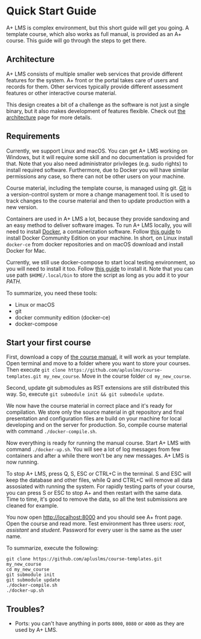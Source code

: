 # Quick Start Guide

A+ LMS is complex environment, but this short guide will get you going.
A template course, which also works as full manual, is provided as an A+ course.
This guide will go through the steps to get there.

## Architecture

A+ LMS consists of multiple smaller web services that provide different features for the system.
A+ front or the portal takes care of users and records for them.
Other services typically provide different assessment features or other interactive course material.

This design creates a bit of a challenge as the software is not just a single binary, but it also makes development of features flexible. Check out [the architecture](/architecture/) page for more details.

## Requirements

Currently, we support Linux and macOS.
You can get A+ LMS working on Windows, but it will require some skill and no documentation is provided for that.
Note that you also need administrator privileges (e.g. sudo rights) to install required software.
Furthermore, due to Docker you will have similar permissions any case, so there can not be other users on your machine.

Course material, including the template course, is managed using git.
[Git](https://git-scm.com/) is a version-control system or more a change management tool. It is used to track changes to the course material and then to update production with a new version.

Containers are used in A+ LMS a lot, because they provide sandoxing and an easy method to deliver software images.
To run A+ LMS locally, you will need to install [Docker](https://www.docker.com/), a containerization software.
Follow [this guide](https://docs.docker.com/install/) to install Docker Community Edition on your machine.
In short, on Linux install `docker-ce` from docker repositories and on macOS download and install Docker for Mac.

Currently, we still use docker-compose to start local testing environment, so you will need to install it too.
Follow [this guide](https://docs.docker.com/compose/install/) to install it.
Note that you can use path `$HOME/.local/bin` to store the script as long as you add it to your _PATH_.

To summarize, you need these tools:

* Linux or macOS
* git
* docker community edition (docker-ce)
* docker-compose

## Start your first course

First, download a copy of [the course manual](https://github.com/apluslms/course-templates/), it will work as your template.
Open terminal and move to a folder where you want to store your courses.
Then execute `git clone https://github.com/apluslms/course-templates.git my_new_course`.
Move in the course folder `cd my_new_course`.

Second, update git submodules as RST extensions are still distributed this way.
So, execute `git submodule init && git submodule update`.

We now have the course material in correct place and it's ready for compilation.
We store only the source material in git repository and final presentation and configuration files are build on your machine for local developing and on the server for production.
So, compile course material with command `./docker-compile.sh`.

Now everything is ready for running the manual course.
Start A+ LMS with command `./docker-up.sh`.
You will see a lot of log messages from few containers and after a while there won't be any new messages.
A+ LMS is now running.

To stop A+ LMS, press Q, S, ESC or CTRL+C in the terminal.
S and ESC will keep the database and other files, while Q and CTRL+C will remove all data assosiated with running the system.
For rapidly testing parts of your course, you can press S or ESC to stop A+ and then restart with the same data.
Time to time, it's good to remove the data, so all the test submissions are cleaned for example.

You now open <http://localhost:8000> and you should see A+ front page.
Open the course and read more.
Test environment has three users: _root_, _assistant_ and _student_.
Password for every user is the same as the user name.

To summarize, execute the following:

```
git clone https://github.com/apluslms/course-templates.git my_new_course
cd my_new_course
git submodule init
git submodule update
./docker-compile.sh
./docker-up.sh
```

## Troubles?

* Ports: you can't have anything in ports `8000`, `8080` or `4000` as they are used by A+ LMS.
